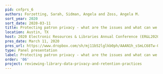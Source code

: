 ```yaml
---
pid: cnfprs_6
authors: Forzetting, Sarah, Sidman, Angela and Zoss, Angela M.
sort_year: 2020
sort_date: 2020-03-11
title: Protecting patron privacy - what are the issues and what can we do?
location: Austin, TX
host: 2020 Electronic Resources & Libraries Annual Conference (ER&L2020)
pres_date: March 11, 2020
pres_url: https://www.dropbox.com/sh/mj11b52lglkb0ph/AAAN1h_sSmLC68Tw-Qft60RUa/Angela%20Sidman%20-%20S81_Protecting_patron_privacy.pptx?dl=0
type: Panel presentation
label: Protecting patron privacy - what are the issues and what can we do?
order: '06'
project: reviewing-library-data-privacy-and-retention-practices
---
```

